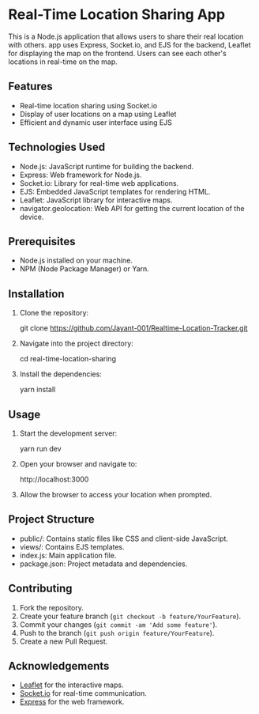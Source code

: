 # Real-Time Location Sharing App

This is a Node.js application that allows users to share their real location with others. app uses Express, Socket.io, and EJS for the backend, Leaflet for displaying the map on the frontend. Users can see each other's locations in real-time on the map.

## Features

- Real-time location sharing using Socket.io
- Display of user locations on a map using Leaflet
- Efficient and dynamic user interface using EJS

## Technologies Used

- Node.js: JavaScript runtime for building the backend.
- Express: Web framework for Node.js.
- Socket.io: Library for real-time web applications.
- EJS: Embedded JavaScript templates for rendering HTML.
- Leaflet: JavaScript library for interactive maps.
- navigator.geolocation: Web API for getting the current location of the device.

## Prerequisites

- Node.js installed on your machine.
- NPM (Node Package Manager) or Yarn.

## Installation

1. Clone the repository:
  
    git clone https://github.com/Jayant-001/Realtime-Location-Tracker.git
    


2. Navigate into the project directory:
  
    cd real-time-location-sharing
    


3. Install the dependencies:
  
    yarn install
    


## Usage

1. Start the development server:
  
    yarn run dev
    


2. Open your browser and navigate to:
  
    http://localhost:3000
    
3. Allow the browser to access your location when prompted.


## Project Structure


- public/: Contains static files like CSS and client-side JavaScript.
- views/: Contains EJS templates.
- index.js: Main application file.
- package.json: Project metadata and dependencies.


## Contributing

1. Fork the repository.
2. Create your feature branch (`git checkout -b feature/YourFeature`).
3. Commit your changes (`git commit -am 'Add some feature'`).
4. Push to the branch (`git push origin feature/YourFeature`).
5. Create a new Pull Request.


## Acknowledgements

- [Leaflet](https://leafletjs.com/) for the interactive maps.
- [Socket.io](https://socket.io/) for real-time communication.
- [Express](https://expressjs.com/) for the web framework.